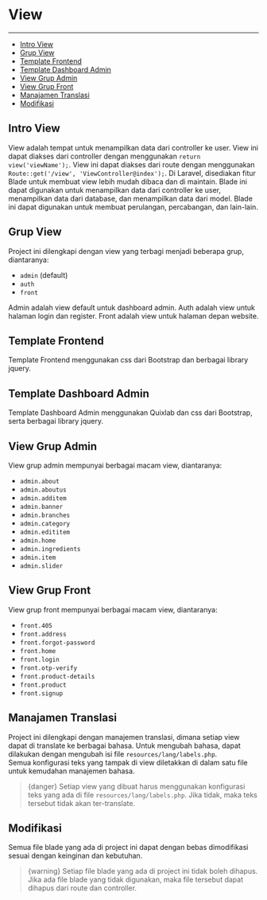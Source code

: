 # View

---

- [Intro View](#section-1)
- [Grup View](#section-2)
- [Template Frontend](#section-3)
- [Template Dashboard Admin](#section-4)
- [View Grup Admin](#section-5)
- [View Grup Front](#section-6)
- [Manajamen Translasi](#section-7)
- [Modifikasi](#section-8)

<a name="section-1"></a>
## Intro View

View adalah tempat untuk menampilkan data dari controller ke user. View ini dapat diakses dari controller dengan menggunakan `return view('viewName');`. View ini dapat diakses dari route dengan menggunakan `Route::get('/view', 'ViewController@index');`. Di Laravel, disediakan fitur Blade untuk membuat view lebih mudah dibaca dan di maintain. Blade ini dapat digunakan untuk menampilkan data dari controller ke user, menampilkan data dari database, dan menampilkan data dari model. Blade ini dapat digunakan untuk membuat perulangan, percabangan, dan lain-lain.

<a name="section-2"></a>
## Grup View

Project ini dilengkapi dengan view yang terbagi menjadi beberapa grup, diantaranya:
- `admin` (default)
- `auth`
- `front`

Admin adalah view default untuk dashboard admin. Auth adalah view untuk halaman login dan register. Front adalah view untuk halaman depan website.

<a name="section-3"></a>
## Template Frontend
Template Frontend menggunakan css dari Bootstrap dan berbagai library jquery.

<a name="section-4"></a>
## Template Dashboard Admin
Template Dashboard Admin menggunakan Quixlab dan css dari Bootstrap, serta berbagai library jquery.

<a name="section-5"></a>
## View Grup Admin
View grup admin mempunyai berbagai macam view, diantaranya:
- `admin.about`
- `admin.aboutus`
- `admin.additem`
- `admin.banner`
- `admin.branches`
- `admin.category`
- `admin.edititem`
- `admin.home`
- `admin.ingredients`
- `admin.item`
- `admin.slider`

<a name="section-6"></a>
## View Grup Front
View grup front mempunyai berbagai macam view, diantaranya:
- `front.405`
- `front.address`
- `front.forgot-password`
- `front.home`
- `front.login`
- `front.otp-verify`
- `front.product-details`
- `front.product`
- `front.signup`

<a name="section-7"></a>
## Manajamen Translasi
Project ini dilengkapi dengan manajemen translasi, dimana setiap view dapat di translate ke berbagai bahasa. Untuk mengubah bahasa, dapat dilakukan dengan mengubah isi file `resources/lang/labels.php`. <br>
Semua konfigurasi teks yang tampak di view diletakkan di dalam satu file untuk kemudahan manajemen bahasa. <br>

> {danger} Setiap view yang dibuat harus menggunakan konfigurasi teks yang ada di file `resources/lang/labels.php`. Jika tidak, maka teks tersebut tidak akan ter-translate.

<a name="section-8"></a>
## Modifikasi
Semua file blade yang ada di project ini dapat dengan bebas dimodifikasi sesuai dengan keinginan dan kebutuhan.

> {warning} Setiap file blade yang ada di project ini tidak boleh dihapus. Jika ada file blade yang tidak digunakan, maka file tersebut dapat dihapus dari route dan controller.